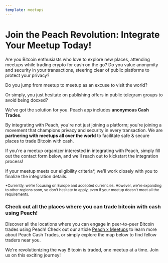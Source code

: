 ```yaml
---
template: meetups
---
```


<!--[headline]-->

# Join the Peach Revolution: Integrate Your Meetup Today!

<!--[intro]-->

Are you Bitcoin enthusiasts who love to explore new places, attending meetups while trading crypto for cash on the go? Do you value anonymity and security in your transactions, steering clear of public platforms to protect your privacy?

Do you jump from meetup to meetup as an excuse to visit the world?

Or simply, you just hesitate on publishing offers in public telegram groups to avoid being doxxed?

We've got the solution for you.
Peach app includes **anonymous Cash Trades**.

By integrating with Peach, you're not just joining a platform; you're joining a movement that champions privacy and security in every transaction. We are **partnering with meetups all over the world** to facilitate safe & secure places to trade Bitcoin with cash.

If you're a meetup organizer interested in integrating with Peach, simply fill out the contact form below, and we'll reach out to kickstart the integration process!

If your meetup meets our eligibility criteria\*, we'll work closely with you to finalize the integration details.

<small>\*Currently, we're focusing on Europe and accepted currencies. However, we're expanding to other regions soon, so don't hesitate to apply, even if your meetup doesn't meet all the requirements.</small>

<!--[map]-->

### Check out all the places where you can trade bitcoin with cash using Peach!

Discover all the locations where you can engage in peer-to-peer Bitcoin trades using Peach! Check out our article [Peach x Meetups](/blog/peach-for-meetups/) to learn more about Peach Cash Trades, or simply explore the map below to find fellow traders near you.

We're revolutionizing the way Bitcoin is traded, one meetup at a time. Join us on this exciting journey!
